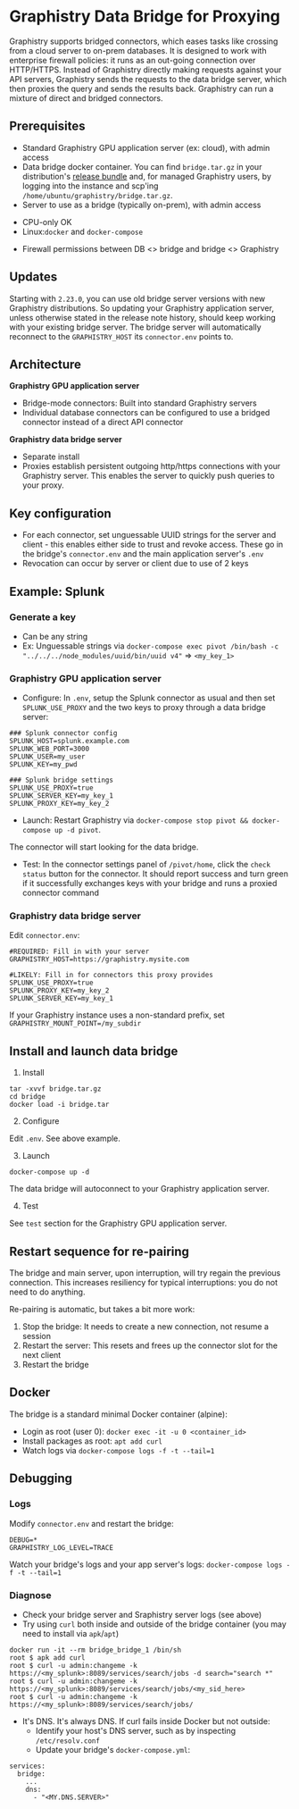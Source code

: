 # Graphistry Data Bridge for Proxying

Graphistry supports bridged connectors, which eases tasks like crossing from a cloud server to on-prem databases. It is designed to work with enterprise firewall policies: it runs as an out-going connection over HTTP/HTTPS. Instead of Graphistry directly making requests against your API servers, Graphistry sends the requests to the data bridge server, which then proxies the query and sends the results back. Graphistry can run a mixture of direct and bridged connectors.

## Prerequisites

* Standard Graphistry GPU application server (ex: cloud), with admin access
* Data bridge docker container. You can find `bridge.tar.gz` in your distribution's [release bundle](https://graphistry.zendesk.com/hc/en-us/articles/360033184174-Enterprise-Releases) and, for managed Graphistry users, by logging into the instance and scp'ing `/home/ubuntu/graphistry/bridge.tar.gz`. 
* Server to use as a bridge (typically on-prem), with admin access
- CPU-only OK
- Linux:`docker` and `docker-compose`
* Firewall permissions between DB <> bridge and bridge <> Graphistry

## Updates

Starting with `2.23.0`, you can use old bridge server versions with new Graphistry distributions. So updating your Graphistry application server, unless otherwise stated in the release note history, should keep working with your existing bridge server. The bridge server will automatically reconnect to the `GRAPHISTRY_HOST` its `connector.env` points to. 

## Architecture

**Graphistry GPU application server**

* Bridge-mode connectors: Built into standard Graphistry servers
* Individual database connectors can be configured to use a bridged connector instead of a direct API connector

**Graphistry data bridge server**

* Separate install 
* Proxies establish persistent outgoing http/https connections with your Graphistry server. This enables the server to quickly push queries to your proxy.

## Key configuration

* For each connector, set unguessable UUID strings for the server and client - this enables either side to trust and revoke access. These go in the bridge's `connector.env` and the main application server's `.env`
* Revocation can occur by server or client due to use of 2 keys

## Example: Splunk

### Generate a key

* Can be any string
* Ex: Unguessable strings via `docker-compose exec pivot /bin/bash -c "../../../node_modules/uuid/bin/uuid v4"` => `<my_key_1>`

### Graphistry GPU application server

* Configure: In `.env`, setup the Splunk connector as usual and then set `SPLUNK_USE_PROXY` and the two keys to proxy through a data bridge server:

```
### Splunk connector config
SPLUNK_HOST=splunk.example.com
SPLUNK_WEB_PORT=3000
SPLUNK_USER=my_user
SPLUNK_KEY=my_pwd

### Splunk bridge settings
SPLUNK_USE_PROXY=true
SPLUNK_SERVER_KEY=my_key_1
SPLUNK_PROXY_KEY=my_key_2
```

* Launch: Restart Graphistry via `docker-compose stop pivot && docker-compose up -d pivot`. 

The connector will start looking for the data bridge.

* Test: In the connector settings panel of `/pivot/home`, click the `check status` button for the connector. It should report success and turn green if it  successfully exchanges keys with your bridge and runs a proxied connector command

### Graphistry data bridge server

Edit `connector.env`:

```
#REQUIRED: Fill in with your server
GRAPHISTRY_HOST=https://graphistry.mysite.com

#LIKELY: Fill in for connectors this proxy provides
SPLUNK_USE_PROXY=true
SPLUNK_PROXY_KEY=my_key_2
SPLUNK_SERVER_KEY=my_key_1
```

If your Graphistry instance uses a non-standard prefix, set `GRAPHISTRY_MOUNT_POINT=/my_subdir`

## Install and launch data bridge

1. Install
```
tar -xvvf bridge.tar.gz
cd bridge
docker load -i bridge.tar
```

2. Configure

Edit `.env`. See above example.

3. Launch

```
docker-compose up -d
```

The data bridge will autoconnect to your Graphistry application server. 

4. Test

See `test` section for the Graphistry GPU application server.

## Restart sequence for re-pairing

The bridge and main server, upon interruption, will try regain the previous connection. This increases resiliency for typical interruptions: you do not need to do anything. 

Re-pairing is automatic, but takes a bit more work:

1. Stop the bridge: It needs to create a new connection, not resume a session
1. Restart the server: This resets and frees up the connector slot for the next client
1. Restart the bridge

## Docker

The bridge is a standard minimal Docker container (alpine):

* Login as root (user 0): `docker exec -it -u 0 <container_id>`
* Install packages as root: `apt add curl`
* Watch logs via `docker-compose logs -f -t --tail=1`

## Debugging

### Logs

Modify `connector.env` and restart the bridge:

```   
DEBUG=*
GRAPHISTRY_LOG_LEVEL=TRACE
```

Watch your bridge's logs and your app server's logs: `docker-compose logs -f -t --tail=1`


### Diagnose

* Check your bridge server and Sraphistry server logs (see above) 
* Try using `curl` both inside and outside of the bridge container (you may need to install via `apk`/`apt`)

```
docker run -it --rm bridge_bridge_1 /bin/sh
root $ apk add curl
root $ curl -u admin:changeme -k https://<my_splunk>:8089/services/search/jobs -d search="search *"
root $ curl -u admin:changeme -k https://<my_splunk>:8089/services/search/jobs/<my_sid_here>
root $ curl -u admin:changeme -k https://<my_splunk>:8089/services/search/jobs/
```

* It's DNS.  It's always DNS. If curl fails inside Docker but not outside:
  * Identify your host's DNS server, such as by inspecting `/etc/resolv.conf`
  * Update your bridge's `docker-compose.yml`:

```
services:
  bridge:
    ...
    dns:
      - "<MY.DNS.SERVER>"
```    

    


